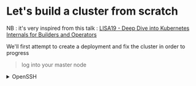 # Let's build a cluster from scratch 

NB : it's very inspired from this talk : [LISA19 - Deep Dive into Kubernetes Internals for Builders and Operators](https://www.youtube.com/watch?v=3KtEAa7_duA)

We'll first attempt to create a deployment and fix the cluster in order to progress

> log into your master node

<details>
  <summary>OpenSSH</summary>
    `ssh -i <path_to_key> -J ubuntu@<bastion_ip> ubuntu@master.k8s.lab`
</details>